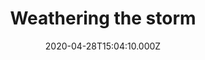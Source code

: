 ---
title: Weathering the storm
category: blog
date: 2020-04-28T15:04:10.000Z
description: >-
  security fixes and new journies for early stage social sailing.
---